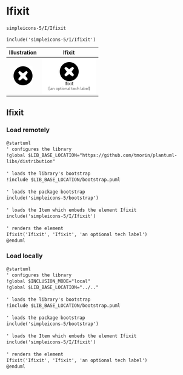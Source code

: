 # Ifixit


```text
simpleicons-5/I/Ifixit
```

```text
include('simpleicons-5/I/Ifixit')
```



| Illustration | Ifixit |
| :---: | :---: |
| ![illustration for Illustration](../../simpleicons-5/I/Ifixit.png) | ![illustration for Ifixit](../../simpleicons-5/I/Ifixit.Local.png) |




## Ifixit

### Load remotely
```plantuml
@startuml
' configures the library
!global $LIB_BASE_LOCATION="https://github.com/tmorin/plantuml-libs/distribution"

' loads the library's bootstrap
!include $LIB_BASE_LOCATION/bootstrap.puml

' loads the package bootstrap
include('simpleicons-5/bootstrap')

' loads the Item which embeds the element Ifixit
include('simpleicons-5/I/Ifixit')

' renders the element
Ifixit('Ifixit', 'Ifixit', 'an optional tech label')
@enduml
```

### Load locally
```plantuml
@startuml
' configures the library
!global $INCLUSION_MODE="local"
!global $LIB_BASE_LOCATION="../.."

' loads the library's bootstrap
!include $LIB_BASE_LOCATION/bootstrap.puml

' loads the package bootstrap
include('simpleicons-5/bootstrap')

' loads the Item which embeds the element Ifixit
include('simpleicons-5/I/Ifixit')

' renders the element
Ifixit('Ifixit', 'Ifixit', 'an optional tech label')
@enduml
```

